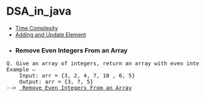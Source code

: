 ﻿# DSA_in_java

 * <a href="https://github.com/Dheeraj2002kumar/DSA_in_java/blob/main/TimeComplexity/TimeComplexity.java"> Time Complexity </a>
* <a href="https://github.com/Dheeraj2002kumar/DSA_in_java/blob/main/Adding%20or%20Updating%20elements%20in%20an%20Array/ArrayUtil.java"> Adding and Update Element</a>
* <h3>Remove Even Integers From an Array</h3>
<pre>Q. Give an array of integers, return an array with even integers removed.
Example –
	Input: arr = {3, 2, 4, 7, 10 , 6, 5}
	Output: arr = {3, 7, 5}
--> <a href="https://github.com/Dheeraj2002kumar/DSA_in_java/blob/main/Remove%20Even%20Integer/removeEvenInteger.java"> Remove Even Integers From an Array</a>
</pre>
